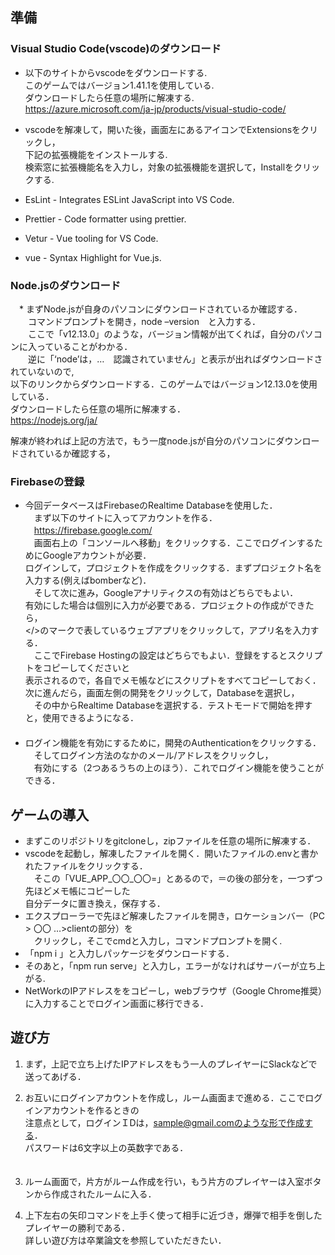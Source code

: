 ## 準備  
### Visual Studio Code(vscode)のダウンロード  
* 以下のサイトからvscodeをダウンロードする.  
  このゲームではバージョン1.41.1を使用している.  
  ダウンロードしたら任意の場所に解凍する.  
  https://azure.microsoft.com/ja-jp/products/visual-studio-code/  

* vscodeを解凍して，開いた後，画面左にあるアイコンでExtensionsをクリックし，  
  下記の拡張機能をインストールする.  
  検索窓に拡張機能名を入力し，対象の拡張機能を選択して，Installをクリックする.  
 * EsLint - Integrates ESLint JavaScript into VS Code.  
 * Prettier - Code formatter using prettier.  
 * Vetur - Vue tooling for VS Code.  
 * vue - Syntax Highlight for Vue.js.  

### Node.jsのダウンロード  
　* まずNode.jsが自身のパソコンにダウンロードされているか確認する．  
　　コマンドプロンプトを開き，node –version　と入力する．  
　　ここで「v12.13.0」のような，バージョン情報が出てくれば，自分のパソコンに入っていることがわかる．  
　　逆に「‘node’は，…　認識されていません」と表示が出ればダウンロードされていないので,  
    以下のリンクからダウンロードする．このゲームではバージョン12.13.0を使用している．  
    ダウンロードしたら任意の場所に解凍する．  
    https://nodejs.org/ja/  

   解凍が終われば上記の方法で，もう一度node.jsが自分のパソコンにダウンロードされているか確認する，  

### Firebaseの登録  
* 今回データベースはFirebaseのRealtime Databaseを使用した．  
　まず以下のサイトに入ってアカウントを作る．  
　https://firebase.google.com/  
　画面右上の「コンソールへ移動」をクリックする．ここでログインするためにGoogleアカウントが必要．  
  ログインして，プロジェクトを作成をクリックする．まずプロジェクト名を入力する(例えばbomberなど)．  
　そして次に進み，Googleアナリティクスの有効はどちらでもよい．  
  有効にした場合は個別に入力が必要である．プロジェクトの作成ができたら，  
  </>のマークで表しているウェブアプリをクリックして，アプリ名を入力する．    
　ここでFirebase Hostingの設定はどちらでもよい．登録をするとスクリプトをコピーしてくださいと  
  表示されるので，各自でメモ帳などにスクリプトをすべてコピーしておく．  
  次に進んだら，画面左側の開発をクリックして，Databaseを選択し，  
　その中からRealtime Databaseを選択する．テストモードで開始を押すと，使用できるようになる．    
　
* ログイン機能を有効にするために，開発のAuthenticationをクリックする．  
　そしてログイン方法のなかのメール/アドレスをクリックし，  
　有効にする（2つあるうちの上のほう）．これでログイン機能を使うことができる．  

## ゲームの導入  
* まずこのリポジトリをgitcloneし，zipファイルを任意の場所に解凍する．  
* vscodeを起動し，解凍したファイルを開く．開いたファイルの.envと書かれたファイルをクリックする．  
　そこの「VUE_APP_〇〇_〇〇=」とあるので，＝の後の部分を，一つずつ先ほどメモ帳にコピーした  
  自分データに置き換え，保存する．    
* エクスプローラーで先ほど解凍したファイルを開き，ロケーションバー（PC > 〇〇 …>clientの部分）を  
　クリックし，そこでcmdと入力し，コマンドプロンプトを開く.  
* 「npm i 」と入力しパッケージをダウンロードする．  
* そのあと，「npm run serve」と入力し，エラーがなければサーバーが立ち上がる.  
* NetWorkのIPアドレスををコピーし，webブラウザ（Google Chrome推奨）に入力することでログイン画面に移行できる．  

## 遊び方  
1. まず，上記で立ち上げたIPアドレスをもう一人のプレイヤーにSlackなどで送ってあげる．  

2. お互いにログインアカウントを作成し，ルーム画面まで進める．ここでログインアカウントを作るときの  
   注意点として，ログインＩDは，sample@gmail.comのような形で作成する．  
   パスワードは6文字以上の英数字である．  
　
3. ルーム画面で，片方がルーム作成を行い，もう片方のプレイヤーは入室ボタンから作成されたルームに入る．  

4. 上下左右の矢印コマンドを上手く使って相手に近づき，爆弾で相手を倒したプレイヤーの勝利である．  
   詳しい遊び方は卒業論文を参照していただきたい．  
